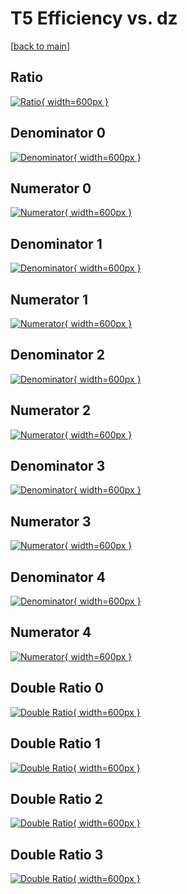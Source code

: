 # T5 Efficiency vs. dz

[[back to main](./)]



## Ratio

[![Ratio](../mtv/var/T5_xtr_11_0_eff_dz.png){ width=600px }](../mtv/var/T5_xtr_11_0_eff_dz.pdf)

## Denominator 0

[![Denominator](../mtv/den/T5_xtr_11_0_eff_dz_den0.png){ width=600px }](../mtv/den/T5_xtr_11_0_eff_dz_den0.pdf)

## Numerator 0

[![Numerator](../mtv/num/T5_xtr_11_0_eff_dz_num0.png){ width=600px }](../mtv/num/T5_xtr_11_0_eff_dz_num0.pdf)

## Denominator 1

[![Denominator](../mtv/den/T5_xtr_11_0_eff_dz_den1.png){ width=600px }](../mtv/den/T5_xtr_11_0_eff_dz_den1.pdf)

## Numerator 1

[![Numerator](../mtv/num/T5_xtr_11_0_eff_dz_num1.png){ width=600px }](../mtv/num/T5_xtr_11_0_eff_dz_num1.pdf)

## Denominator 2

[![Denominator](../mtv/den/T5_xtr_11_0_eff_dz_den2.png){ width=600px }](../mtv/den/T5_xtr_11_0_eff_dz_den2.pdf)

## Numerator 2

[![Numerator](../mtv/num/T5_xtr_11_0_eff_dz_num2.png){ width=600px }](../mtv/num/T5_xtr_11_0_eff_dz_num2.pdf)

## Denominator 3

[![Denominator](../mtv/den/T5_xtr_11_0_eff_dz_den3.png){ width=600px }](../mtv/den/T5_xtr_11_0_eff_dz_den3.pdf)

## Numerator 3

[![Numerator](../mtv/num/T5_xtr_11_0_eff_dz_num3.png){ width=600px }](../mtv/num/T5_xtr_11_0_eff_dz_num3.pdf)

## Denominator 4

[![Denominator](../mtv/den/T5_xtr_11_0_eff_dz_den4.png){ width=600px }](../mtv/den/T5_xtr_11_0_eff_dz_den4.pdf)

## Numerator 4

[![Numerator](../mtv/num/T5_xtr_11_0_eff_dz_num4.png){ width=600px }](../mtv/num/T5_xtr_11_0_eff_dz_num4.pdf)

## Double Ratio 0

[![Double Ratio](../mtv/ratio/T5_xtr_11_0_eff_dz_ratio0.png){ width=600px }](../mtv/ratio/T5_xtr_11_0_eff_dz_ratio0.pdf)

## Double Ratio 1

[![Double Ratio](../mtv/ratio/T5_xtr_11_0_eff_dz_ratio1.png){ width=600px }](../mtv/ratio/T5_xtr_11_0_eff_dz_ratio1.pdf)

## Double Ratio 2

[![Double Ratio](../mtv/ratio/T5_xtr_11_0_eff_dz_ratio2.png){ width=600px }](../mtv/ratio/T5_xtr_11_0_eff_dz_ratio2.pdf)

## Double Ratio 3

[![Double Ratio](../mtv/ratio/T5_xtr_11_0_eff_dz_ratio3.png){ width=600px }](../mtv/ratio/T5_xtr_11_0_eff_dz_ratio3.pdf)

